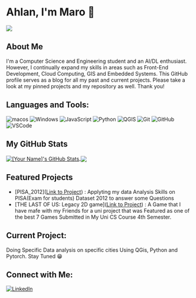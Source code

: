 # Ahlan, I'm Maro 👋
![](https://komarev.com/ghpvc/?username=MaroSalah02&color=green)

## About Me
I'm a Computer Science and Engineering student and an AI/DL enthusiast. However, I continually expand my skills in areas such as Front-End Development, Cloud Computing, GIS and Embedded Systems. This GitHub profile serves as a blog for all my past and current projects. Please take a look at my pinned projects and my repository as well. Thank you!

## Languages and Tools:

[//]: # (You can add icons for languages and tools here. For example:)

![macos](https://img.shields.io/badge/-macos-black?style=flat-square&logo=macos)
![Windows](https://img.shields.io/badge/-Windows-black?style=flat-square&logo=Windows)
![JavaScript](https://img.shields.io/badge/-JavaScript-black?style=flat-square&logo=javascript)
![Python](https://img.shields.io/badge/-Python-black?style=flat-square&logo=python)
![QGIS](https://img.shields.io/badge/-QGIS-black?style=flat-square&logo=qgis)
![Git](https://img.shields.io/badge/-Git-black?style=flat-square&logo=git)
![GitHub](https://img.shields.io/badge/-GitHub-181717?style=flat-square&logo=github)
![VSCode](https://img.shields.io/badge/-VSCode-007ACC?style=flat-square&logo=visualstudiocode)

## My GitHub Stats

[//]: # (You can use https://github.com/anuraghazra/github-readme-stats to generate stats cards.)

<a href="https://github.com/[YourGitHub]">
  <img align="center" src="https://github-readme-stats.vercel.app/api?username=MaroSalah02&show_icons=true&line_height=27&count_private=true&theme=radical" alt="[Your Name]'s GitHub Stats" />
</a>
<a href="https://github.com/[YourGitHub]">
  <img align="center" src="https://github-readme-stats.vercel.app/api/top-langs/?username=MaroSalah02&theme=radical" />
</a>


## Featured Projects 

[//]: # (If you have a blog, you can list your latest posts here. You can use a GitHub Action to automate this.)

- [PISA_2012]([Link to Project](https://github.com/MaroSalah02/Project_PISA)) : Applyting my data Analysis Skills on PISA(Exam for students) Dataset 2012 to answer some Questions
- [THE LAST OF US: Legacy 2D game]([Link to Project](https://github.com/MaroSalah02/THE_LAST_OF_US)) : A Game that I have mafe with my Friends for a uni project that was Featured as one of the best 7 Games Submitted in My Uni CS Course 4th Semester.

## Current Project:
Doing Specific Data analysis on specific cities Using QGis, Python and Pytorch. Stay Tuned 😁

## Connect with Me:

[//]: # (Social media links.)

<a href="https://www.linkedin.com/in/Marawan-Abdelrahman/" target="_blank">
    <img src="https://img.shields.io/badge/-LinkedIn-blue?style=flat-square&logo=Linkedin&logoColor=white" alt="LinkedIn">
</a>
<!--
**MaroSalah02/MaroSalah02** is a ✨ _special_ ✨ repository because its `README.md` (this file) appears on your GitHub profile.-->
